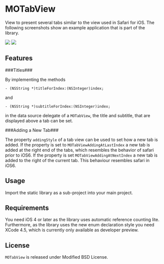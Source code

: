 MOTabView
=========

View to present several tabs similar to the view used in Safari for
iOS. The following screenshots show an example application that is
part of the library.

![](https://github.com/plancalculus/MOTabView/raw/master/Screenshots/MOTabViewExample1.png)
![](https://github.com/plancalculus/MOTabView/raw/master/Screenshots/MOTabViewExample2.png)


Features
--------

###Titles###

By implementing the methods

    - (NSString *)titleForIndex:(NSInteger)index;

and

    - (NSString *)subtitleForIndex:(NSInteger)index;

in the data source delegate of a `MOTabView`, the title and subtitle,
that are displayed above a tab can be set.

###Adding a New Tab###

The property `addingStyle` of a tab view can be used to set how a new
tab is added. If the property is set to `MOTabViewAddingAtLastIndex` a
new tab is added at the right end of the tabs, which resembles the
behavior of safari prior to iOS6. If the property is set
`MOTabViewAddingAtNextIndex` a new tab is added to the right of the
current tab. This behaviour resembles safari in iOS6.


Usage
-----

Import the static library as a sub-project into your main project.


Requirements
------------

You need iOS 4 or later as the library uses automatic reference
counting lite. Furthermore, as the library uses the new enum
declaration style you need XCode 4.5, which is currently only
available as developer preview.


License
-------

`MOTabView` is released under Modified BSD License.
